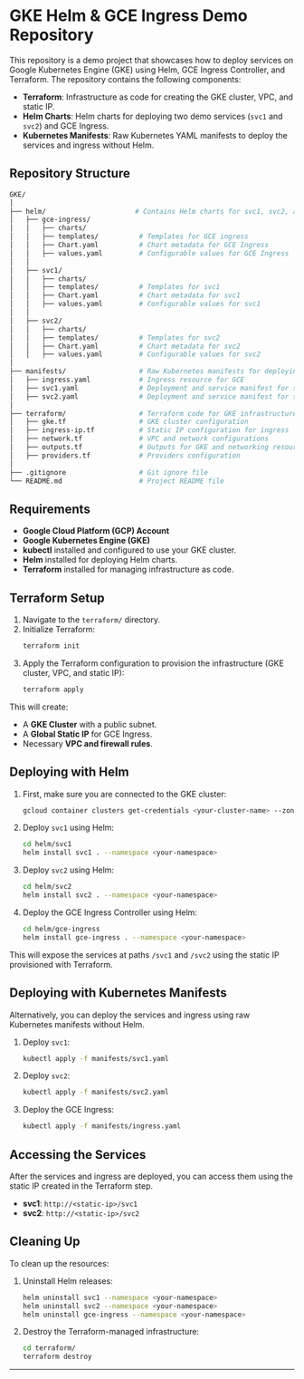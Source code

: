 # GKE Helm & GCE Ingress Demo Repository

This repository is a demo project that showcases how to deploy services on Google Kubernetes Engine (GKE) using Helm, GCE Ingress Controller, and Terraform. The repository contains the following components:

- **Terraform**: Infrastructure as code for creating the GKE cluster, VPC, and static IP.
- **Helm Charts**: Helm charts for deploying two demo services (`svc1` and `svc2`) and GCE Ingress.
- **Kubernetes Manifests**: Raw Kubernetes YAML manifests to deploy the services and ingress without Helm.

## Repository Structure

```bash
GKE/
│
├── helm/                      # Contains Helm charts for svc1, svc2, and GCE ingress
│   ├── gce-ingress/
│   │   ├── charts/
│   │   ├── templates/          # Templates for GCE ingress
│   │   ├── Chart.yaml          # Chart metadata for GCE Ingress
│   │   ├── values.yaml         # Configurable values for GCE Ingress
│   │
│   ├── svc1/
│   │   ├── charts/
│   │   ├── templates/          # Templates for svc1
│   │   ├── Chart.yaml          # Chart metadata for svc1
│   │   ├── values.yaml         # Configurable values for svc1
│   │
│   ├── svc2/
│   │   ├── charts/
│   │   ├── templates/          # Templates for svc2
│   │   ├── Chart.yaml          # Chart metadata for svc2
│   │   ├── values.yaml         # Configurable values for svc2
│
├── manifests/                  # Raw Kubernetes manifests for deploying svc1, svc2, and ingress
│   ├── ingress.yaml            # Ingress resource for GCE
│   ├── svc1.yaml               # Deployment and service manifest for svc1
│   ├── svc2.yaml               # Deployment and service manifest for svc2
│
├── terraform/                  # Terraform code for GKE infrastructure
│   ├── gke.tf                  # GKE cluster configuration
│   ├── ingress-ip.tf           # Static IP configuration for ingress
│   ├── network.tf              # VPC and network configurations
│   ├── outputs.tf              # Outputs for GKE and networking resources
│   ├── providers.tf            # Providers configuration
│
├── .gitignore                  # Git ignore file
└── README.md                   # Project README file
```

## Requirements

- **Google Cloud Platform (GCP) Account**
- **Google Kubernetes Engine (GKE)**
- **kubectl** installed and configured to use your GKE cluster.
- **Helm** installed for deploying Helm charts.
- **Terraform** installed for managing infrastructure as code.

## Terraform Setup

1. Navigate to the `terraform/` directory.
2. Initialize Terraform:
   ```bash
   terraform init
   ```
3. Apply the Terraform configuration to provision the infrastructure (GKE cluster, VPC, and static IP):
   ```bash
   terraform apply
   ```

This will create:
- A **GKE Cluster** with a public subnet.
- A **Global Static IP** for GCE Ingress.
- Necessary **VPC and firewall rules**.

## Deploying with Helm

1. First, make sure you are connected to the GKE cluster:
   ```bash
   gcloud container clusters get-credentials <your-cluster-name> --zone <your-cluster-zone>
   ```

2. Deploy `svc1` using Helm:
   ```bash
   cd helm/svc1
   helm install svc1 . --namespace <your-namespace>
   ```

3. Deploy `svc2` using Helm:
   ```bash
   cd helm/svc2
   helm install svc2 . --namespace <your-namespace>
   ```

4. Deploy the GCE Ingress Controller using Helm:
   ```bash
   cd helm/gce-ingress
   helm install gce-ingress . --namespace <your-namespace>
   ```

This will expose the services at paths `/svc1` and `/svc2` using the static IP provisioned with Terraform.

## Deploying with Kubernetes Manifests

Alternatively, you can deploy the services and ingress using raw Kubernetes manifests without Helm.

1. Deploy `svc1`:
   ```bash
   kubectl apply -f manifests/svc1.yaml
   ```

2. Deploy `svc2`:
   ```bash
   kubectl apply -f manifests/svc2.yaml
   ```

3. Deploy the GCE Ingress:
   ```bash
   kubectl apply -f manifests/ingress.yaml
   ```

## Accessing the Services

After the services and ingress are deployed, you can access them using the static IP created in the Terraform step.

- **svc1**: `http://<static-ip>/svc1`
- **svc2**: `http://<static-ip>/svc2`

## Cleaning Up

To clean up the resources:

1. Uninstall Helm releases:
   ```bash
   helm uninstall svc1 --namespace <your-namespace>
   helm uninstall svc2 --namespace <your-namespace>
   helm uninstall gce-ingress --namespace <your-namespace>
   ```

2. Destroy the Terraform-managed infrastructure:
   ```bash
   cd terraform/
   terraform destroy
   ```

---

